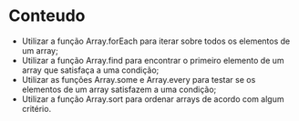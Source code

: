 # Conteudo

* Utilizar a função Array.forEach para iterar sobre todos os elementos de um array;
* Utilizar a função Array.find para encontrar o primeiro elemento de um array que satisfaça a uma condição;
* Utilizar as funções Array.some e Array.every para testar se os elementos de um array satisfazem a uma condição;
* Utilizar a função Array.sort para ordenar arrays de acordo com algum critério.
